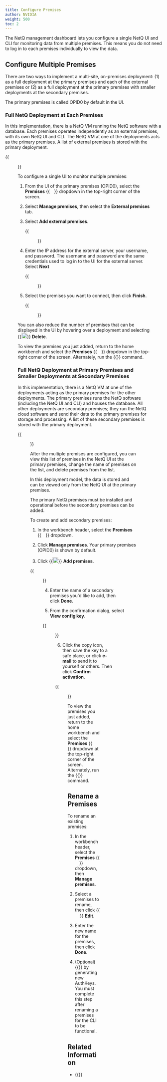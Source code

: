 ```yaml
---
title: Configure Premises
author: NVIDIA
weight: 500
toc: 2
---
```


The NetQ management dashboard lets you configure a single NetQ UI and CLI for monitoring data from multiple premises. This means you do not need to log in to each premises individually to view the data.
## Configure Multiple Premises

There are two ways to implement a multi-site, on-premises deployment: (1) as a full deployment at the primary premises and each of the external premises or (2) as a full deployment at the primary premises with smaller deployments at the secondary premises. 

<div class="notices note"><p>The primary premises is called OPID0 by default in the UI. </p></div>

### Full NetQ Deployment at Each Premises

In this implementation, there is a NetQ VM running the NetQ software with a database. Each premises operates independently as an external premises, with its own NetQ UI and CLI. The NetQ VM at one of the deployments acts as the primary premises. A list of external premises is stored with the primary deployment.

{{<figure src="/images/netq/appmgmt-multisite-onprem-fulldeploy-330.png" alt="" width="600">}}

To configure a single UI to monitor multiple premises:

1. From the UI of the primary premises (OPID0), select the **Premises** {{<img src="/images/netq/Down.svg" width="14">}} dropdown in the top-right corner of the screen. 

2. Select **Manage premises**, then select the **External premises** tab.

3. Select **Add external premises**.

    {{<figure src="/images/netq/external-premises-490.png" alt="" width="900">}}

4. Enter the IP address for the external server, your username, and password. The username and password are the same credentials used to log in to the UI for the external server. Select **Next**

    {{<figure src="/images/netq/external-premises-credentials.png" alt="dialog prompting the user to enter the external server's IP and credentials" width="350">}}

5. Select the premises you want to connect, then click **Finish**.

    {{<figure src="/images/netq/additional-external-premises.png" alt="dialog displaying two premises" width="350">}}

You can also reduce the number of premises that can be displayed in the UI by hovering over a deployment and selecting {{<img src="https://icons.cumulusnetworks.com/01-Interface-Essential/23-Delete/bin-1.svg" height="18" width="18">}} **Delete**.

To view the premises you just added, return to the home workbench and select the **Premises** {{<img src="/images/netq/Down.svg" width="14">}} dropdown in the top-right corner of the screen. Alternately, run the {{<link title="config/#netq-config-show-cli-premises" text="netq config show cli premises">}} command.


### Full NetQ Deployment at Primary Premises and Smaller Deployments at Secondary Premises

In this implementation, there is a NetQ VM at one of the deployments acting as the primary premises for the other deployments. The primary premises runs the NetQ software (including the NetQ UI and CLI) and houses the database. All other deployments are secondary premises; they run the NetQ cloud software and send their data to the primary premises for storage and processing. A list of these secondary premises is stored with the primary deployment.

{{<figure src="/images/netq/appmgmt-multisite-onprem-mixeddeploy-330.png" alt="" width="500">}}

After the multiple premises are configured, you can view this list of premises in the NetQ UI at the primary premises, change the name of premises on the list, and delete premises from the list.

In this deployment model, the data is stored and can be viewed only from the NetQ UI at the primary premises.

<div class="notices note"><p>The primary NetQ premises must be installed and operational before the secondary premises can be added. </p></div>

To create and add secondary premises:

1. In the workbench header, select the **Premises** {{<img src="/images/netq/Down.svg" width="14">}} dropdown.

2. Click **Manage premises**. Your primary premises (OPID0) is shown by default.

3. Click {{<img src="https://icons.cumulusnetworks.com/01-Interface-Essential/43-Remove-Add/add-circle.svg" height="18" width="18">}} **Add premises**.

{{<figure src="/images/netq/create-new-premises.png" alt="" width="350">}}

4. Enter the name of a secondary premises you'd like to add, then click **Done**.

5. From the confirmation dialog, select **View config key**.

{{<figure src="/images/netq/premises-view-config-key.png" alt="" width="350">}}

6. Click the copy icon, then save the key to a safe place, or click **e-mail** to send it to yourself or others. Then click **Confirm activation**.

{{<figure src="/images/netq/new-premises-config-key.png" alt="dialog displaying configuration key with options to copy or share the key" width="650">}}

To view the premises you just added, return to the home workbench and select the **Premises** {{<img src="/images/netq/Down.svg" width="14">}} dropdown at the top-right corner of the screen. Alternately, run the {{<link title="config/#netq-config-show-cli-premises" text="netq config show cli premises">}} command.

## Rename a Premises

To rename an existing premises:

1. In the workbench header, select the **Premises** {{<img src="/images/netq/Down.svg" width="14">}} dropdown, then **Manage premises**.

1. Select a premises to rename, then click {{<img src="/images/old_doc_images/pencil-2.png" width="16">}} **Edit**.

1. Enter the new name for the premises, then click **Done**.

4. (Optional) {{<link title="Install NetQ CLI/#configure-the-netq-cli" text="Reconfigure the NetQ CLI">}} by generating new AuthKeys. You must complete this step after renaming a premises for the CLI to be functional.

## Related Information

- {{<link title="Focus Your Monitoring Using Workbenches" text="Focus Your Monitoring Using Workbenches">}}

<!--Need to find new place for this

## System Server Information

To view the physical server or VM configuration:

1. Click {{<img src="https://icons.cumulusnetworks.com/01-Interface-Essential/03-Menu/navigation-menu.svg" height="18" width="18" alt="Main Menu">}} Menu.

2. Under **Admin**, select **Management**.

3. Locate the System Server Info card:

    {{<figure src="/images/netq/system-server-info-card.png" alt="system server info card displaying appliance version, IP address, OS version, and NetQ version" width="500">}}

    If no data is present on this card, it is likely that the NetQ Agent on your server or VM is not running properly, or the underlying streaming services are impaired.

-->